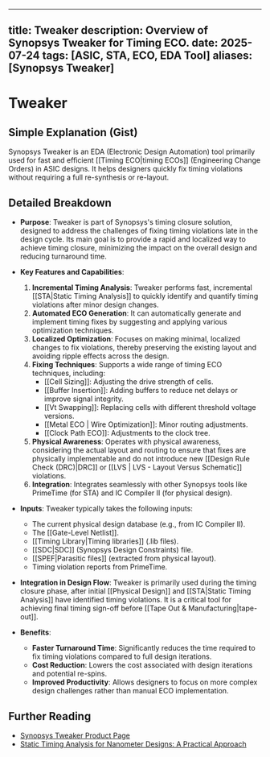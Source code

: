 
---
title: Tweaker
description: Overview of Synopsys Tweaker for Timing ECO.
date: 2025-07-24
tags: [ASIC, STA, ECO, EDA Tool]
aliases: [Synopsys Tweaker]
---

# Tweaker

## Simple Explanation (Gist)
Synopsys Tweaker is an EDA (Electronic Design Automation) tool primarily used for fast and efficient [[Timing ECO|timing ECOs]] (Engineering Change Orders) in ASIC designs. It helps designers quickly fix timing violations without requiring a full re-synthesis or re-layout.

## Detailed Breakdown

*   **Purpose**: Tweaker is part of Synopsys's timing closure solution, designed to address the challenges of fixing timing violations late in the design cycle. Its main goal is to provide a rapid and localized way to achieve timing closure, minimizing the impact on the overall design and reducing turnaround time.

*   **Key Features and Capabilities**:
    1.  **Incremental Timing Analysis**: Tweaker performs fast, incremental [[STA|Static Timing Analysis]] to quickly identify and quantify timing violations after minor design changes.
    2.  **Automated ECO Generation**: It can automatically generate and implement timing fixes by suggesting and applying various optimization techniques.
    3.  **Localized Optimization**: Focuses on making minimal, localized changes to fix violations, thereby preserving the existing layout and avoiding ripple effects across the design.
    4.  **Fixing Techniques**: Supports a wide range of timing ECO techniques, including:
        *   [[Cell Sizing]]: Adjusting the drive strength of cells.
        *   [[Buffer Insertion]]: Adding buffers to reduce net delays or improve signal integrity.
        *   [[Vt Swapping]]: Replacing cells with different threshold voltage versions.
        *   [[Metal ECO | Wire Optimization]]: Minor routing adjustments.
        *   [[Clock Path ECO]]: Adjustments to the clock tree.
    5.  **Physical Awareness**: Operates with physical awareness, considering the actual layout and routing to ensure that fixes are physically implementable and do not introduce new [[Design Rule Check (DRC)|DRC]] or [[LVS | LVS - Layout Versus Schematic]] violations.
    6.  **Integration**: Integrates seamlessly with other Synopsys tools like PrimeTime (for STA) and IC Compiler II (for physical design).

*   **Inputs**: Tweaker typically takes the following inputs:
    *   The current physical design database (e.g., from IC Compiler II).
    *   The [[Gate-Level Netlist]].
    *   [[Timing Library|Timing libraries]] (.lib files).
    *   [[SDC|SDC]] (Synopsys Design Constraints) file.
    *   [[SPEF|Parasitic files]] (extracted from physical layout).
    *   Timing violation reports from PrimeTime.

*   **Integration in Design Flow**: Tweaker is primarily used during the timing closure phase, after initial [[Physical Design]] and [[STA|Static Timing Analysis]] have identified timing violations. It is a critical tool for achieving final timing sign-off before [[Tape Out & Manufacturing|tape-out]].

*   **Benefits**:
    *   **Faster Turnaround Time**: Significantly reduces the time required to fix timing violations compared to full design iterations.
    *   **Cost Reduction**: Lowers the cost associated with design iterations and potential re-spins.
    *   **Improved Productivity**: Allows designers to focus on more complex design challenges rather than manual ECO implementation.

## Further Reading

*   [Synopsys Tweaker Product Page](https://www.synopsys.com/implementation-and-signoff/signoff/tweaker.html)
*   [Static Timing Analysis for Nanometer Designs: A Practical Approach](https://www.amazon.com/Static-Timing-Analysis-Nanometer-Designs-J-Bhasker/dp/0387719257)
